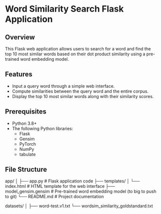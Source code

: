 # Word Similarity Search Flask Application

## Overview

This Flask web application allows users to search for a word and find the top 10 most similar words based on their dot product similarity using a pre-trained word embedding model.

## Features

- Input a query word through a simple web interface.
- Compute similarities between the query word and the entire corpus.
- Display the top 10 most similar words along with their similarity scores.

## Prerequisites

- Python 3.8+
- The following Python libraries:
  - Flask
  - Gensim
  - PyTorch
  - NumPy
  - tabulate

## File Structure


app/
│
├── app.py                 # Flask application code
├── templates/
│   └── index.html         # HTML template for the web interface
├── model_gensim.gensim    # Pre-trained word embedding model (to big to push to git)
└── README.md              # Project documentation

datasets/
│
├── word-test.v1.txt
└── wordsim_similarity_goldstandard.txt


